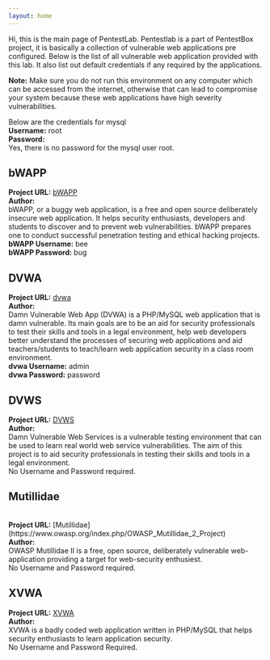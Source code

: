 ```yaml
---
layout: home
---
```


Hi, this is the main page of PentestLab. Pentestlab is a part of PentestBox project, it is basically a collection of vulnerable web applications pre configured. Below is the list of all vulnerable web application provided with this lab. It also list out default credentials if any required by the applications.

**Note:** Make sure you do not run this environment on any computer which can be accessed from the internet, otherwise that can lead to compromise your system because these web applications have high severity vulnerabilities.

Below are the credentials for mysql
<br>
<strong>Username:</strong> root
<br>
<strong>Password:</strong>
<br>
Yes, there is no password for the mysql user root.

bWAPP
-----------------------------
<strong>Project URL:</strong> [bWAPP](http://www.itsecgames.com/)
<br>
<strong>Author:</strong>
<br>
bWAPP, or a buggy web application, is a free and open source deliberately insecure web application. It helps security enthusiasts, developers and students to discover and to prevent web vulnerabilities.
bWAPP prepares one to conduct successful penetration testing and ethical hacking projects.
<br>
<strong>bWAPP Username:</strong> bee
<br>
<strong>bWAPP Password:</strong> bug

DVWA
------------------

<strong>Project URL:</strong> [dvwa](http://www.dvwa.co.uk/)
<br>
<strong>Author:</strong>
<br>
Damn Vulnerable Web App (DVWA) is a PHP/MySQL web application that is damn vulnerable. Its main goals are to be an aid for security professionals to test their skills and tools in a legal environment, help web developers better understand the processes of securing web applications and aid teachers/students to teach/learn web application security in a class room environment.
<br>
<strong>dvwa Username:</strong> admin
<br>
<strong>dvwa Password:</strong> password


DVWS
--------------------

<strong>Project URL:</strong> [DVWS](https://github.com/snoopythesecuritydog/dvws)
<br>
<strong>Author:</strong> 
<br>
Damn Vulnerable Web Services is a vulnerable testing environment that can be used to learn real world web service vulnerabilities. The aim of this project is to aid security professionals in testing their skills and tools in a legal environment.
<br>
No Username and Password required.

Mutillidae
------------------------
<br>
<strong>Project URL:</strong> [Mutillidae](https://www.owasp.org/index.php/OWASP_Mutillidae_2_Project)
<br>
<strong>Author:</strong> 
<br>
OWASP Mutillidae II is a free, open source, deliberately vulnerable web-application providing a target for web-security enthusiest.
<br>
No Username and Password required.

XVWA
------------------------

<strong>Project URL:</strong> [XVWA](https://github.com/s4n7h0/xvwa)
<br>
<strong>Author:</strong> 
<br>
XVWA is a badly coded web application written in PHP/MySQL that helps security enthusiasts to learn application security.
<br>
No Username and Password Required.
